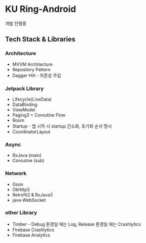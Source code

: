 # KU Ring-Android

개발 진행중


## Tech Stack & Libraries

### Architecture
- MVVM Architecture
- Repository Pattern
- Dagger Hilt - 의존성 주입

### Jetpack Library
- Lifecycle(LiveData)
- DataBinding
- ViewModel
- Paging3 + Coroutine Flow
- Room
- Startup - 앱 시작 시 startup 간소화, 초기화 순서 명시
- CoordinatorLayout

### Async
- RxJava (main)
- Coroutine (sub)

### Network
- Gson
- OkHttp3
- Retrofit2 & RxJava3
- java-WebSocket

### other Library
- Timber - Debug 환경일 때는 Log, Release 환경일 때는 Crashlytics
- Firebase Crashlytics
- Firebase Analytics
